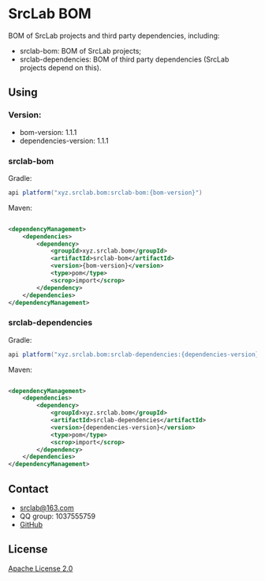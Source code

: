 # SrcLab BOM

BOM of SrcLab projects and third party dependencies, including:

* srclab-bom: BOM of SrcLab projects;
* srclab-dependencies: BOM of third party dependencies (SrcLab projects depend on this).

## Using

### Version:

* bom-version: 1.1.1
* dependencies-version: 1.1.1

### srclab-bom

Gradle:

```groovy
api platform("xyz.srclab.bom:srclab-bom:{bom-version}")
```

Maven:

```xml

<dependencyManagement>
    <dependencies>
        <dependency>
            <groupId>xyz.srclab.bom</groupId>
            <artifactId>srclab-bom</artifactId>
            <version>{bom-version}</version>
            <type>pom</type>
            <scrop>import</scrop>
        </dependency>
    </dependencies>
</dependencyManagement>
```

### srclab-dependencies

Gradle:

```groovy
api platform("xyz.srclab.bom:srclab-dependencies:{dependencies-version}")
```

Maven:

```xml

<dependencyManagement>
    <dependencies>
        <dependency>
            <groupId>xyz.srclab.bom</groupId>
            <artifactId>srclab-dependencies</artifactId>
            <version>{dependencies-version}</version>
            <type>pom</type>
            <scrop>import</scrop>
        </dependency>
    </dependencies>
</dependencyManagement>
```

## Contact

* <srclab@163.com>
* QQ group: 1037555759
* [GitHub](https://github.com/srclab-projects/srclab-bom)

## License

[Apache License 2.0](https://www.apache.org/licenses/LICENSE-2.0)